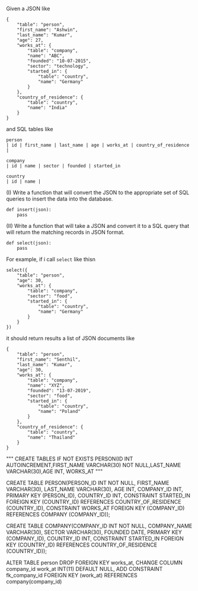 Given a JSON like

	{
		"table": "person",
		"first_name": "Ashwin",
		"last_name": "Kumar",
		"age": 27,
		"works_at": {
			"table": "company",
			"name": "ABC",
			"founded": "10-07-2015",
			"sector": "technology",
			"started_in": {
				"table": "country",
				"name": "Germany"
			}
		},
		"country_of_residence": {
			"table": "country",
			"name": "India"
		}
	}

and SQL tables like

	person
	| id | first_name | last_name | age | works_at | country_of_residence |
	
	company
	| id | name | sector | founded | started_in
	
	country
	| id | name |

(I) Write a function that will convert the JSON to the appropriate set of
SQL queries to insert the data into the database.

	def insert(json):
		pass

(II) Write a function that will take a JSON and convert it to a SQL
query that will return the matching records in JSON format.

	def select(json):
		pass

For example, if i call `select` like thisn

	select({
		"table": "person",
		"age": 30,
		"works_at": {
			"table": "company",
			"sector": "food",
			"started_in": {
				"table": "country",
				"name": "Germany"
			}
		}
	})

it should return results a list of JSON documents like

	{
		"table": "person",
		"first_name": "Senthil",
		"last_name": "Kumar",
		"age": 30,
		"works_at": {
			"table": "company",
			"name": "XYZ",
			"founded": "13-07-2019",
			"sector": "food",
			"started_in": {
				"table": "country",
				"name": "Poland"
			}
		},
		"country_of_residence": {
			"table": "country",
			"name": "Thailand"
		}
	}

"""
CREATE TABLES IF NOT EXISTS PERSON(ID INT AUTOINCREMENT,FIRST_NAME VARCHAR(30) NOT NULL,LAST_NAME VARCHAR(30),AGE INT, WORKS_AT
"""

CREATE TABLE PERSON(PERSON_ID INT NOT NULL,
FIRST_NAME VARCHAR(30), 
LAST_NAME VARCHAR(30), 
AGE INT,
COMPANY_ID INT,
PRIMARY KEY (PERSON_ID), 
COUNTRY_ID INT, 
CONSTRAINT STARTED_IN FOREIGN KEY (COUNTRY_ID) REFERENCES COUNTRY_OF_RESIDENCE (COUNTRY_ID), 
CONSTRAINT WORKS_AT FOREIGN KEY (COMPANY_ID) REFERENCES COMPANY (COMPANY_ID));

CREATE TABLE COMPANY(COMPANY_ID INT NOT NULL,
COMPANY_NAME VARCHAR(30), 
SECTOR VARCHAR(30), 
FOUNDED DATE, 
PRIMARY KEY (COMPANY_ID),
COUNTRY_ID INT, 
CONSTRAINT STARTED_IN FOREIGN KEY (COUNTRY_ID) REFERENCES COUNTRY_OF_RESIDENCE (COUNTRY_ID));



ALTER TABLE person
DROP FOREIGN KEY works_at,
CHANGE COLUMN company_id work_at INT(11) DEFAULT NULL,
ADD CONSTRAINT fk_company_id FOREIGN KEY (work_at) REFERENCES company(company_id)
